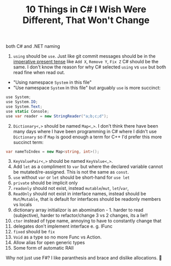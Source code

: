 ﻿---
layout: post
title: 10 Things in C# I Wish Were Different, That Won't Change
---

both C# and .NET naming

1. `using` should be `use`. Just like git commit messages should be in the [imperative present tense](https://git.kernel.org/pub/scm/git/git.git/tree/Documentation/SubmittingPatches?h=v2.36.1#n181)
  like `Add X`, `Remove Y`, `Fix Z` C# should be the same. I don't know 
  the reason for why C# selected `using` vs `use` but both read fine when read out.
  * "Using namespace `System` in this file"
  * "Use namespace `System` in this file"
  but arguably `use` is more succinct:
  ```csharp
  use System;
  use System.IO;
  use System.Text;
  use static Console;
  use var reader = new StringReader("a;b;c;d"); 
  ```
2. `Dictionary<,>` should be named `Map<,>`. I don't think there have 
  been many days where I have been programming in C# where I didn't use `Dictionary` so if `Map`
  is good enough a term for C++ I'd prefer this more succinct term:
  ```csharp
  var nameToIndex = new Map<string, int>();
  ```
3. `KeyValuePair<,>` should be named `KeyValue<,>`.
4. Add `let` as a compliment to `var` but where the declared variable cannot be mutated/re-assigned. This
   is not the same as `const`.
5. `use` without `var` or `let` should be short-hand for `use let` 
6. `private` should be implicit only 
7. `readonly` should not exist, instead `mutable`/`mut`, `let`/`var`, 
8. `ReadOnly` should not exist in interface names, instead should be `Mut`/`Mutable`, that is default for interfaces should be readonly
members vs locals
9. dictionary array initializor is an abomination - 1. harder to read (subjective), harder to refactor/change 3 vs 2 changes, its a lie!! 
10. `ctor` instead of type name, annoying to have to constantly change that
11. delegates don't implement interface e. g. IFunc
12. `fixed` should be `fix`
13. `Void` as a type so no more Func vs Action. 
14. Allow alias for open generic types
15. Some form of automatic RAII

Why not just use F#? I like paranthesis and brace and dislike allocations. 🤷‍
